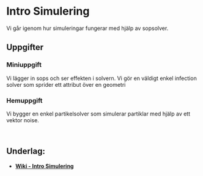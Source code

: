 # Intro Simulering

Vi går igenom hur simuleringar fungerar med hjälp av sopsolver. 

## Uppgifter


### Miniuppgift

Vi lägger in sops och ser effekten i solvern. Vi gör en väldigt enkel infection solver som 
sprider ett attribut över en geometri

### Hemuppgift

Vi bygger en enkel partikelsolver som simulerar partiklar med hjälp av ett vektor noise.



&nbsp;

## Underlag:
- [**Wiki - Intro Simulering**](https://github.com/Studio-Konkret/Technical-Direction/wiki/Intro-Simulering)
